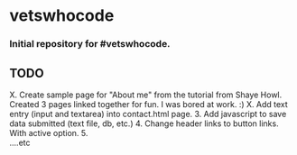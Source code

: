 # vetswhocode

### Initial repository for #vetswhocode. 

## TODO
	
X.	Create sample page for "About me" from the tutorial from Shaye Howl. 
	Created 3 pages linked together for fun. 
	I was bored at work. :) 
X. 	Add text entry (input and textarea) into contact.html page.
3.  Add javascript to save data submitted (text file, db, etc.)
4.  Change header links to button links. With active option.
5.  
....etc
